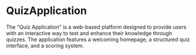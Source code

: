 # QuizApplication
The "Quiz Application" is a web-based platform designed to provide users with an interactive way to test and enhance their knowledge through quizzes. The application features a welcoming homepage, a structured quiz interface, and a scoring system.
